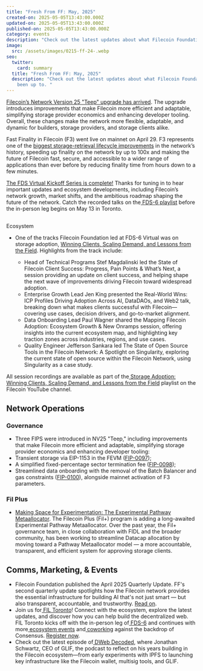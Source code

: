 ```yaml
---
title: "Fresh From FF: May, 2025"
created-on: 2025-05-05T13:43:00.000Z
updated-on: 2025-05-05T13:43:00.000Z
published-on: 2025-05-05T13:43:00.000Z
category: events
description: "Check out the latest updates about what Filecoin Foundation has been up to. "
image:
  src: /assets/images/0215-ff-24-.webp
seo:
  twitter:
    card: summary
  title: "Fresh From FF: May, 2025"
  description: "Check out the latest updates about what Filecoin Foundation has
    been up to. "
---
```

[Filecoin’s Network Version 25 "Teep" upgrade has arrived](https://filecoin.io/blog/posts/filecoins-nv25-teep-network-upgrade-is-here/). The upgrade introduces improvements that make Filecoin more efficient and adaptable, simplifying storage provider economics and enhancing developer tooling. Overall, these changes make the network more flexible, adaptable, and dynamic for builders, storage providers, and storage clients alike.

Fast Finality in Filecoin (F3) went live on mainnet on April 29. F3 represents one of the [biggest storage-retrieval lifecycle improvements](https://x.com/FilFoundation/status/1816890979032727563) in the network’s history, speeding up finality on the network by up to 100x and making the future of Filecoin fast, secure, and accessible to a wider range of applications than ever before by reducing finality time from hours down to a few minutes. 

[The FDS Virtual Kickoff Series is complete!](https://youtube.com/playlist?list=PL_0VrY55uV19Fx15jwUdSoPyTqywrhHe7&feature=shared) Thanks for tuning in to hear important updates and ecosystem developments, including Filecoin’s network growth, market shifts, and the ambitious roadmap shaping the future of the network. Catch the recorded talks on the[ FDS-6 playlist](https://youtube.com/playlist?list=PL_0VrY55uV19Fx15jwUdSoPyTqywrhHe7&feature=shared) before the in-person leg begins on May 13 in Toronto. 

## 
Ecosystem

* One of the tracks Filecoin Foundation led at FDS-6 Virtual was on storage adoption, [Winning Clients, Scaling Demand, and Lessons from the Field](https://www.fildev.io/FDS-6#storage-adoption-winning-clients-scaling-demand-and-lessons-from-the-field-thu-apr-24). Highlights from the track include: 

  * Head of Technical Programs Stef Magdalinski led the State of Filecoin Client Success: Progress, Pain Points & What’s Next, a session providing an update on client success, and helping shape the next wave of improvements driving Filecoin toward widespread adoption.
  * Enterprise Growth Lead Jen King presented the Real-World Wins: ICP Profiles Driving Adoption Across AI, DataDAOs, and Web2 talk, breaking down what makes clients successful with Filecoin—covering use cases, decision drivers, and go-to-market alignment.
  * Data Onboarding Lead Paul Wagner shared the Mapping Filecoin Adoption: Ecosystem Growth & New Onramps session, offering insights into the current ecosystem map, and highlighting key traction zones across industries, regions, and use cases. 
  * Quality Engineer Jefferson Sankara led The State of Open Source Tools in the Filecoin Network: A Spotlight on Singularity, exploring the current state of open source within the Filecoin Network, using Singularity as a case study. 

All session recordings are available as part of the[ Storage Adoption: Winning Clients, Scaling Demand, and Lessons from the Field](https://youtube.com/playlist?list=PL_0VrY55uV1-KsX4rbD6ibLyMAiT-VBqk&feature=shared) playlist on the Filecoin YouTube channel. 

## Network Operations

### Governance

* Three FIPS were introduced in NV25 "Teep," including improvements that make Filecoin more efficient and adaptable, simplifying storage provider economics and enhancing developer tooling:
* Transient storage via EIP-1153 in the FEVM ([FIP-0097](https://github.com/filecoin-project/FIPs/blob/master/FIPS/fip-0097.md)); 
* A simplified fixed-percentage sector termination fee ([FIP-0098](https://github.com/filecoin-project/FIPs/blob/master/FIPS/fip-0098.md)); 
* Streamlined data onboarding with the removal of the Batch Balancer and gas constraints ([FIP-0100](https://github.com/filecoin-project/FIPs/blob/master/FIPS/fip-0100.md)), alongside mainnet activation of F3 parameters.

### Fil Plus

* [Making Space for Experimentation: The Experimental Pathway Metaallocator](https://fil.org/blog/making-space-for-experimentation-the-experimental-pathway-metaallocator). The Filecoin Plus (Fil+) program is adding a long-awaited Experimental Pathway Metaallocator. Over the past year, the Fil+ governance team, in close collaboration with FIDL and the broader community, has been working to streamline Datacap allocation by moving toward a Pathway Metaallocator model — a more accountable, transparent, and efficient system for approving storage clients.

## Comms, Marketing, & Events

* Filecoin Foundation published the April 2025 Quarterly Update. FF's second quarterly update spotlights how the Filecoin network provides the essential infrastructure for building AI that's not just smart — but also transparent, accountable, and trustworthy. [Read on](https://fil.org/blog/filecoin-foundation-quarterly-update-april-2025). 
* Join us for[ FIL Toronto](https://fil.org/events/fil-toronto-consensus-2025)! Connect with the ecosystem, explore the latest updates, and discover how you can help build the decentralized web. FIL Toronto kicks off with the in-person leg of[ FDS-6](https://lu.ma/eyk46hz0) and continues with more[ ecosystem events](https://lu.ma/lkcswk34) and[ coworking](https://lu.ma/g7vz0rt8) against the backdrop of Consensus. [Register now](https://lu.ma/eyk46hz0). 
* Check out the latest episode of[ DWeb Decoded](https://youtu.be/BA1Y9ZtaqjM?feature=shared), where Jonathan Schwartz, CEO of GLIF, the podcast to reflect on his years building in the Filecoin ecosystem—from early experiments with IPFS to launching key infrastructure like the Filecoin wallet, multisig tools, and GLIF.
